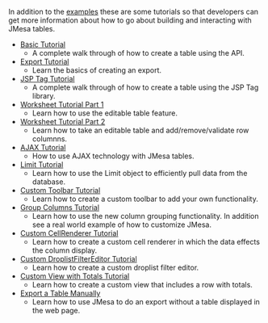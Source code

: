 In addition to the [examples](Examples.md) these are some tutorials so that developers can get more information about how to go about building and interacting with JMesa tables.

  * [Basic Tutorial](BasicTutorialV3.md)
    * A complete walk through of how to create a table using the API.
  * [Export Tutorial](ExportTutorialV3.md)
    * Learn the basics of creating an export.
  * [JSP Tag Tutorial](JSPTagTutorialV3.md)
    * A complete walk through of how to create a table using the JSP Tag library.
  * [Worksheet Tutorial Part 1](WorksheetTutorialV3.md)
    * Learn how to use the editable table feature.
  * [Worksheet Tutorial Part 2](WorksheetAddRemoveValidateRowsV3.md)
    * Learn how to take an editable table and add/remove/validate row columnns.
  * [AJAX Tutorial](AjaxTutorialV3.md)
    * How to use AJAX technology with JMesa tables.
  * [Limit Tutorial](LimitTutorialV3.md)
    * Learn how to use the Limit object to efficiently pull data from the database.
  * [Custom Toolbar Tutorial](CustomToolbarTutorial.md)
    * Learn how to create a custom toolbar to add your own functionality.
  * [Group Columns Tutorial](GroupColumnsTutorial.md)
    * Learn how to use the new column grouping functionality. In addition see a real world example of how to customize JMesa.
  * [Custom CellRenderer Tutorial](CustomCellRendererTutorial.md)
    * Learn how to create a custom cell renderer in which the data effects the column display.
  * [Custom DroplistFilterEditor Tutorial](CustomDroplistFilterEditorTutorial.md)
    * Learn how to create a custom droplist filter editor.
  * [Custom View with Totals Tutorial](CustomViewTotalsTutorial.md)
    * Learn how to create a custom view that includes a row with totals.
  * [Export a Table Manually](ManualTableExport.md)
    * Learn how to use JMesa to do an export without a table displayed in the web page.